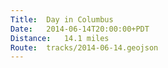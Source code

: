 ```yaml
---
Title:	Day in Columbus
Date:	2014-06-14T20:00:00+PDT
Distance:	14.1 miles
Route:	tracks/2014-06-14.geojson
---
```


